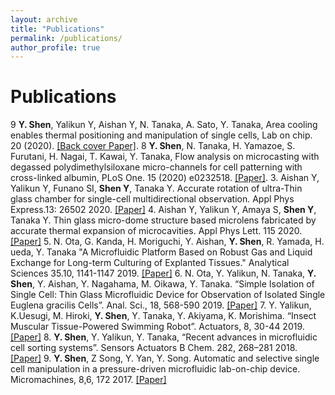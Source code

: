 ```yaml
---
layout: archive
title: "Publications"
permalink: /publications/
author_profile: true
---
```


Publications
=======

9 **Y. Shen**, Yalikun Y, Aishan Y, N. Tanaka, A. Sato, Y. Tanaka, Area cooling enables thermal positioning and manipulation of single cells, Lab on chip. 20 (2020).
<a href="https://pubs.rsc.org/en/content/articlelanding/2020/lc/d0lc00523a#!divAbstract" target="_blank">[Back cover Paper]</a>.
8 **Y. Shen**, N. Tanaka, H. Yamazoe, S. Furutani, H. Nagai, T. Kawai, Y. Tanaka, Flow analysis on microcasting with degassed polydimethylsiloxane micro-channels for cell patterning with cross-linked albumin, PLoS One. 15 (2020) e0232518.
<a href="https://journals.plos.org/plosone/article?id=10.1371/journal.pone.0232518" target="_blank">[Paper]</a>.
3. Aishan Y, Yalikun Y, Funano SI, **Shen Y**, Tanaka Y. Accurate rotation of ultra-Thin glass chamber for single-cell multidirectional observation. Appl Phys Express.13: 26502 2020.
<a href="https://iopscience.iop.org/article/10.7567/1882-0786/ab626d" target="_blank">[Paper]</a>
4. Aishan Y, Yalikun Y, Amaya S, **Shen Y**, Tanaka Y. Thin glass micro-dome structure based microlens fabricated by accurate thermal expansion of microcavities. Appl Phys Lett. 115 2020.
<a href="https://aip.scitation.org/doi/10.1063/1.5123186" target="_blank">[Paper]</a>
5. N. Ota, G. Kanda, H. Moriguchi, Y. Aishan, **Y. Shen**, R. Yamada, H. ueda, Y. Tanaka "A Microfluidic Platform Based on Robust Gas and Liquid Exchange for Long-term Culturing of Explanted Tissues." Analytical Sciences 35.10, 1141-1147 2019.
<a href="https://www.jstage.jst.go.jp/article/analsci/35/10/35_19P099/_article" target="_blank">[Paper]</a>
6. N. Ota, Y. Yalikun, N. Tanaka, **Y. Shen**, Y. Aishan, Y. Nagahama, M. Oikawa, Y. Tanaka. “Simple Isolation of Single Cell: Thin Glass Microfluidic Device for Observation of Isolated Single Euglena gracilis Cells”. Anal. Sci., 18, 568-590 2019. 
<a href="https://www.jstage.jst.go.jp/article/analsci/35/5/35_18P568/_article/-char/en">[Paper]</a>
7. Y. Yalikun, K.Uesugi, M. Hiroki, **Y. Shen**, Y. Tanaka, Y. Akiyama, K. Morishima. “Insect Muscular Tissue-Powered Swimming Robot”. Actuators, 8, 30-44 2019. 
<a href="https://www.mdpi.com/2076-0825/8/2/30" target="_blank">[Paper]</a>
8. **Y. Shen**, Y. Yalikun, Y. Tanaka, “Recent advances in microfluidic cell sorting systems”. Sensors Actuators B Chem. 282, 268–281 2018. 
<a href="https://www.sciencedirect.com/science/article/abs/pii/S0925400518319798" target="_blank">[Paper]</a>
9. **Y. Shen**, Z Song, Y. Yan, Y. Song. Automatic and selective single cell manipulation in a pressure-driven microfluidic lab-on-chip device. Micromachines, 8,6, 172 2017.
<a href="https://www.mdpi.com/2072-666X/8/6/172" target="_blank">[Paper]</a>
